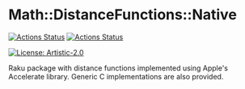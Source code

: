 # Math::DistanceFunctions::Native

[![Actions Status](https://github.com/antononcube/Raku-LibAccelerate-DistanceFunctions/actions/workflows/linux.yml/badge.svg)](https://github.com/antononcube/Raku-LibAccelerate-DistanceFunctions/actions)
[![Actions Status](https://github.com/antononcube/Raku-LibAccelerate-DistanceFunctions/actions/workflows/macos.yml/badge.svg)](https://github.com/antononcube/Raku-LibAccelerate-DistanceFunctions/actions)

[![License: Artistic-2.0](https://img.shields.io/badge/License-Artistic%202.0-0298c3.svg)](https://opensource.org/licenses/Artistic-2.0)

Raku package with distance functions implemented using Apple's Accelerate library.
Generic C implementations are also provided.
